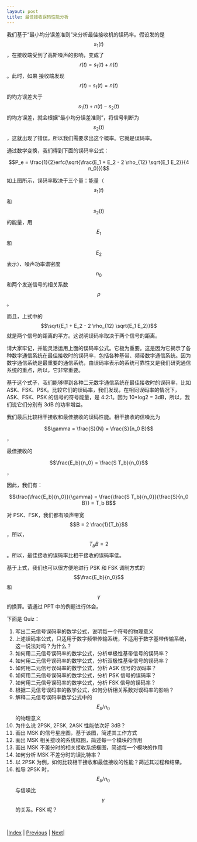 ```yaml
---
layout: post
title: 最佳接收误码性能分析
---
```


我们基于“最小均分误差准则”来分析最佳接收机的误码率。假设发的是 $$s_1(t)$$，在接收端受到了高斯噪声的影响，变成了 $$r(t) = s_1(t) + n(t)$$。此时，如果 接收端发现 $$r(t) - s_1(t) = n(t)$$ 的均方误差大于 $$s_1(t) + n(t) - s_2(t)$$ 的均方误差，就会根据“最小均分误差准则”，将信号判断为 $$s_2(t)$$，这就出现了错误。所以我们需要求出这个概率。它就是误码率。

通过数学变换，我们得到下面的误码率公式：

$$P_e = \frac{1}{2}erfc(\sqrt{\frac{E_1 + E_2 - 2 \rho_{12} \sqrt{E_1 E_2}}{4 n_0}})$$

如上图所示，误码率取决于三个量：能量（$$s_1(t)$$ 和 $$s_2(t)$$ 的能量，用 $$E_1$$ 和 $$E_2$$ 表示）、噪声功率谱密度 $$n_0$$ 和两个发送信号的相关系数 $$\rho$$。

而且，上式中的 $$\sqrt{E_1 + E_2 - 2 \rho_{12} \sqrt{E_1 E_2}}$$ 就是两个信号的距离的平方。这说明误码率取决于两个信号的距离。

请大家牢记，并能灵活运用上面的误码率公式。它极为重要。这是因为它揭示了各种数字通信系统在最佳接收时的误码率，包括各种基带、频带数字通信系统。因为数字通信系统是最重要的通信系统，由误码率表示的系统可靠性又是我们研究通信系统的重点，所以，它非常重要。

基于这个式子，我们能够得到各种二元数字通信系统在最佳接收时的误码率，比如 ASK、FSK、PSK。比较它们的误码率，我们发现，在相同误码率的情况下，ASK、FSK、PSK 的信号的符号能量，是 4:2:1。因为 10*log2 = 3dB，所以，我们说它们分别有 3dB 的功率增益。

我们最后比较相干接收和最佳接收的误码性能。相干接收的信噪比为 

$$\gamma = \frac{S}{N} = \frac{S}{n_0 B}$$，

最佳接收的 

$$\frac{E_b}{n_0} = \frac{S T_b}{n_0}$$，

因此，我们有：

$$\frac{\frac{E_b}{n_0}}{\gamma} = \frac{\frac{S T_b}{n_0}}{\frac{S}{n_0 B}} = T_b B$$

对 PSK、FSK，我们都有噪声带宽 $$B = 2 \frac{1}{T_b}$$，所以，$$T_b B = 2$$。所以，最佳接收的误码率比相干接收的误码率低。

基于上式，我们也可以很方便地进行 PSK 和 FSK 调制方式的 $$\frac{E_b}{n_0}$$ 和  $$\gamma$$ 的换算。请通过 PPT 中的例题进行体会。

下面是 Quiz：

1. 写出二元信号误码率的数学公式，说明每一个符号的物理意义
1. 上述误码率公式，只适用于数字频带传输系统，不适用于数字基带传输系统，这一说法对吗？为什么？
1. 如何用二元信号误码率的数学公式，分析单极性基带信号的误码率？
1. 如何用二元信号误码率的数学公式，分析双极性基带信号的误码率？
1. 如何用二元信号误码率的数学公式，分析 ASK 信号的误码率？
1. 如何用二元信号误码率的数学公式，分析 PSK 信号的误码率？
1. 如何用二元信号误码率的数学公式，分析 FSK 信号的误码率？
1. 根据二元信号误码率的数学公式，如何分析相关系数对误码率的影响？
1. 解释二元信号误码率数学公式中的 $$E_b/n_0$$ 的物理意义
11. 为什么说 2PSK, 2FSK, 2ASK 性能依次好 3dB？
11. 画出 MSK 的信号星座图，基于该图，简述其工作方式
11. 画出 MSK 相关接收的系统框图，简述每一个模块的作用
11. 画出 MSK 不差分时的相关接收系统框图，简述每一个模块的作用
11. 如何分析 MSK 不差分时的误比特率？
11. 以 2PSK 为例，如何比较相干接收和最佳接收的性能？简述其过程和结果。
11. 推导 2PSK 时，$$E_b/n_0$$ 与信噪比 $$\gamma$$ 的关系。FSK 呢？

<br/>

|[Index](./) | [Previous](6-7-match-filter) | [Next](99-note)|
